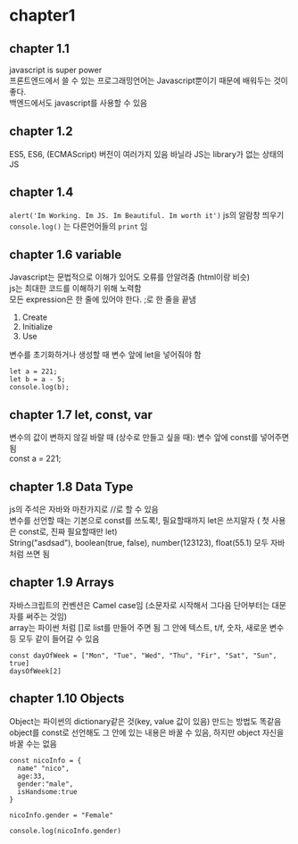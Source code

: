# chapter1

## chapter 1.1

javascript is super power  
프론트엔드에서 쓸 수 있는 프로그래밍언어는 Javascript뿐이기 때문에 배워두는 것이 좋다.  
백엔드에서도 javascript를 사용할 수 있음

## chapter 1.2

ES5, ES6, (ECMAScript) 버전이 여러가지 있음
바닐라 JS는 library가 없는 상태의 JS

## chapter 1.4

`alert('Im Working. Im JS. Im Beautiful. Im worth it')` js의 알람창 띄우기  
`console.log()` 는 다른언어들의 `print` 임

## chapter 1.6 variable

Javascript는 문법적으로 이해가 있어도 오류를 안알려줌 (html이랑 비슷)  
js는 최대한 코드를 이해하기 위해 노력함  
모든 expression은 한 줄에 있어야 한다. ;로 한 줄을 끝냄

1. Create
2. Initialize
3. Use

변수를 초기화하거나 생성할 때 변수 앞에 let을 넣어줘야 함

```
let a = 221;
let b = a - 5;
console.log(b);
```

## chapter 1.7 let, const, var

변수의 값이 변하지 않길 바랄 때 (상수로 만들고 싶을 때): 변수 앞에 const를 넣어주면 됨  
const a = 221;

## chapter 1.8 Data Type

js의 주석은 자바와 마찬가지로 //로 할 수 있음  
변수를 선언할 때는 기본으로 const를 쓰도록!, 필요할때까지 let은 쓰지말자 ( 첫 사용은 const로, 진짜 필요할때만 let)  
String("asdsad"), boolean(true, false), number(123123), float(55.1) 모두 자바처럼 쓰면 됨

## chapter 1.9 Arrays

자바스크립트의 컨벤션은 Camel case임 (소문자로 시작해서 그다음 단어부터는 대문자를 써주는 것임)  
array는 파이썬 처럼 []로 list를 만들어 주면 됨 그 안에 텍스트, t/f, 숫자, 새로운 변수 등 모두 같이 들어갈 수 있음

```
const dayOfWeek = ["Mon", "Tue", "Wed", "Thu", "Fir", "Sat", "Sun", true]
daysOfWeek[2]
```

## chapter 1.10 Objects

Object는 파이썬의 dictionary같은 것(key, value 값이 있음) 만드는 방법도 똑같음
object를 const로 선언해도 그 안에 있는 내용은 바꿀 수 있음, 하지만 object 자신을 바꿀 수는 없음

```
const nicoInfo = {
  name" "nico",
  age:33,
  gender:"male",
  isHandsome:true
}

nicoInfo.gender = "Female"

console.log(nicoInfo.gender)
```
